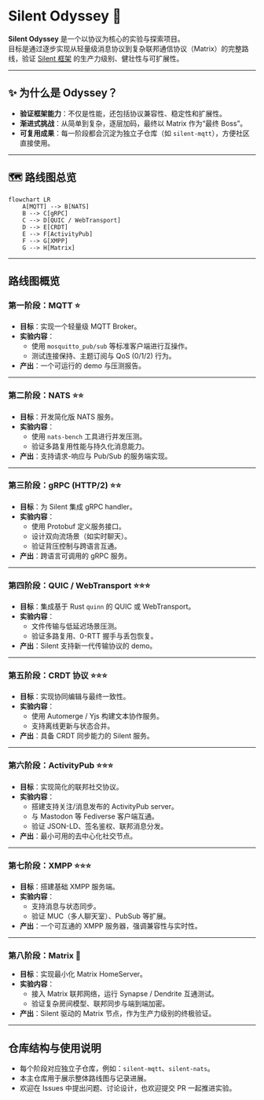 # Silent Odyssey 🚀

**Silent Odyssey** 是一个以协议为核心的实验与探索项目。  
目标是通过逐步实现从轻量级消息协议到复杂联邦通信协议（Matrix）的完整路线，验证 [Silent 框架](https://github.com/silent-rs/silent) 的生产力级别、健壮性与可扩展性。

---

## ✨ 为什么是 Odyssey？
- **验证框架能力**：不仅是性能，还包括协议兼容性、稳定性和扩展性。  
- **渐进式挑战**：从简单到复杂，逐层加码，最终以 Matrix 作为“最终 Boss”。  
- **可复用成果**：每一阶段都会沉淀为独立子仓库（如 `silent-mqtt`），方便社区直接使用。  

---

## 🗺️ 路线图总览

```mermaid
flowchart LR
    A[MQTT] --> B[NATS]
    B --> C[gRPC]
    C --> D[QUIC / WebTransport]
    D --> E[CRDT]
    E --> F[ActivityPub]
    F --> G[XMPP]
    G --> H[Matrix]
```

---

## 路线图概览

### 第一阶段：MQTT ⭐
- **目标**：实现一个轻量级 MQTT Broker。  
- **实验内容**：  
  - 使用 `mosquitto_pub/sub` 等标准客户端进行互操作。  
  - 测试连接保持、主题订阅与 QoS (0/1/2) 行为。  
- **产出**：一个可运行的 demo 与压测报告。  

---

### 第二阶段：NATS ⭐⭐
- **目标**：开发简化版 NATS 服务。  
- **实验内容**：  
  - 使用 `nats-bench` 工具进行并发压测。  
  - 验证多路复用性能与持久化消息能力。  
- **产出**：支持请求-响应与 Pub/Sub 的服务端实现。  

---

### 第三阶段：gRPC (HTTP/2) ⭐⭐
- **目标**：为 Silent 集成 gRPC handler。  
- **实验内容**：  
  - 使用 Protobuf 定义服务接口。  
  - 设计双向流场景（如实时聊天）。  
  - 验证背压控制与跨语言互通。  
- **产出**：跨语言可调用的 gRPC 服务。  

---

### 第四阶段：QUIC / WebTransport ⭐⭐⭐
- **目标**：集成基于 Rust `quinn` 的 QUIC 或 WebTransport。  
- **实验内容**：  
  - 文件传输与低延迟场景压测。  
  - 验证多路复用、0-RTT 握手与丢包恢复。  
- **产出**：Silent 支持新一代传输协议的 demo。  

---

### 第五阶段：CRDT 协议 ⭐⭐⭐
- **目标**：实现协同编辑与最终一致性。  
- **实验内容**：  
  - 使用 Automerge / Yjs 构建文本协作服务。  
  - 支持离线更新与状态合并。  
- **产出**：具备 CRDT 同步能力的 Silent 服务。  

---

### 第六阶段：ActivityPub ⭐⭐⭐
- **目标**：实现简化的联邦社交协议。  
- **实验内容**：  
  - 搭建支持关注/消息发布的 ActivityPub server。  
  - 与 Mastodon 等 Fediverse 客户端互通。  
  - 验证 JSON-LD、签名鉴权、联邦消息分发。  
- **产出**：最小可用的去中心化社交节点。  

---

### 第七阶段：XMPP ⭐⭐⭐
- **目标**：搭建基础 XMPP 服务端。  
- **实验内容**：  
  - 支持消息与状态同步。  
  - 验证 MUC（多人聊天室）、PubSub 等扩展。  
- **产出**：一个可互通的 XMPP 服务器，强调兼容性与实时性。  

---

### 第八阶段：Matrix 🌌
- **目标**：实现最小化 Matrix HomeServer。  
- **实验内容**：  
  - 接入 Matrix 联邦网络，运行 Synapse / Dendrite 互通测试。  
  - 验证复杂房间模型、联邦同步与端到端加密。  
- **产出**：Silent 驱动的 Matrix 节点，作为生产力级别的终极验证。  

---

## 仓库结构与使用说明
- 每个阶段对应独立子仓库，例如：`silent-mqtt`、`silent-nats`。  
- 本主仓库用于展示整体路线图与记录进展。  
- 欢迎在 Issues 中提出问题、讨论设计，也欢迎提交 PR 一起推进实验。